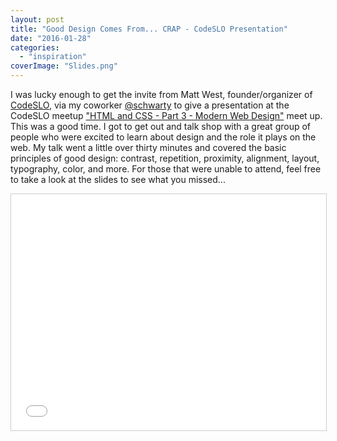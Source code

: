 ```yaml
---
layout: post
title: "Good Design Comes From... CRAP - CodeSLO Presentation"
date: "2016-01-28"
categories: 
  - "inspiration"
coverImage: "Slides.png"
---
```


<p class="intro"><span class="dropcap">I</span> was lucky enough to get the invite from Matt West, founder/organizer of <a href="http://www.meetup.com/codeslo/" target="_blank">CodeSLO</a>, via my coworker <a href="https://twitter.com/schwarty" target="_blank">@schwarty</a> to give a presentation at the CodeSLO meetup <a href="http://www.meetup.com/codeslo/events/226806744/" target="_blank">"HTML and CSS - Part 3 - Modern Web Design"</a> meet up. This was a good time. I got to get out and talk shop with a great group of people who were excited to learn about design and the role it plays on the web. My talk went a little over thirty minutes and covered the basic principles of good design: contrast, repetition, proximity, alignment, layout, typography, color, and more. For those that were unable to attend, feel free to take a look at the slides to see what you missed...</p>

<div class="iframe">
<iframe src="//www.slideshare.net/slideshow/embed_code/key/rTKnNRbb6hJF7E" frameborder="0" marginwidth="0" marginheight="0" scrolling="no" style="border:1px solid #CCC; border-width:1px; margin-bottom:5px; max-width: 100%;" allowfullscreen></iframe>
</div>

<style>
.iframe { padding-bottom: 75%; position: relative; margin-bottom: 1.5em; } .iframe iframe { position: absolute; top:0; left: 0; width: 100%; height: 100%; }
</style>
